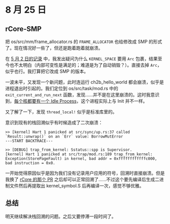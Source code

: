 # 8 月 25 日

## rCore-SMP

把 os/src/mm/frame_allocator.rs 的 ```FRAME_ALLOCATOR``` 也给修改成 SMP 的形式了。现在情况好一些了，但还是跑着跑着就崩溃。

在 [5 月 2 日的记录](0502.md#建立并开启基于分页模式的虚拟地址空间) 中，我发出疑问为什么 ```KERNEL_SPACE``` 要用 ```Arc``` 包裹，结果至今也不太明白（内部可变性是满足的；难道是为了自动销毁？）。直接去掉 ```Arc```，似乎也行。我打算把它改成 SMP 的版本。

一波未平，又发现一个新问题，此时连运行 ch2b_hello_world 都会崩溃，似乎是进程退出时引起的。我们定位到 os/src/task/mod.rs 中的 ```exit_current_and_run_next``` 函数，发现……并不是在这里崩溃的。这时我意识到，[每个核都要有一个 Idle Process](https://unix.stackexchange.com/questions/361245/what-does-an-idle-cpu-process-do)，这个进程实际上与 Init 并不一样。

又了解了一下，发现 ```thread_local!``` 似乎是标准库里的。

意识到现有的栈回溯似乎有时候造成了二次崩溃：

```text
>> [kernel] Hart 1 panicked at src/sync/up.rs:37 called `Result::unwrap()` on an `Err` value: BorrowMutError
---START BACKTRACE---

>> [DEBUG] trap_from_kernel: Sstatus::spp is Supervisor.
[kernel] Hart 1 panicked at src/trap/mod.rs:189 trap_from_kernel: Exception(StorePageFault) in kernel, bad addr = 0xffffffffffffc000, bad instruction = 0x0.
```

一开始觉得原因似乎是因为我们没有记录用户应用的符号，回溯时直接崩溃。但是我换了 [rCore 的那个 PR](https://github.com/rcore-os/rCore-Tutorial-v3/pull/105) 之后却可以正常回溯了……不过这个要先编译后生成二进制文件然后再提取出 kernel_symbol.S 后再编译一次，感觉不够优雅。

## 总结

明天继续解决栈回溯的问题。之后又要停滞一段时间了。